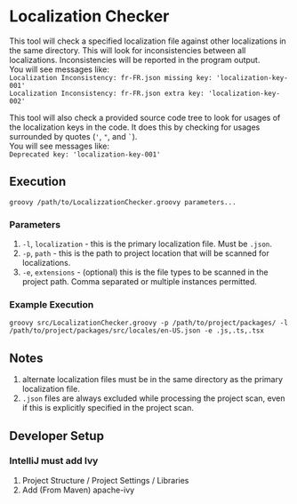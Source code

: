 # Localization Checker

This tool will check a specified localization file against other localizations in the same directory.  This will look for inconsistencies between all localizations.  Inconsistencies will be reported in the program output.  
You will see messages like:  
`Localization Inconsistency: fr-FR.json missing key: 'localization-key-001'`  
`Localization Inconsistency: fr-FR.json extra key: 'localization-key-002'`

This tool will also check a provided source code tree to look for usages of the localization keys in the code.  It does this by checking for usages surrounded by quotes (`'`, `"`, and `` ` ``).    
You will see messages like:  
`Deprecated key: 'localization-key-001'`

## Execution
`groovy /path/to/LocalizzationChecker.groovy parameters...`

### Parameters
1. `-l`, `localization` - this is the primary localization file.  Must be `.json`.
1. `-p`, `path` - this is the path to project location that will be scanned for localizations.
1. `-e`, `extensions` - (optional) this is the file types to be scanned in the project path.  Comma separated or multiple instances permitted.

### Example Execution
`groovy src/LocalizationChecker.groovy -p /path/to/project/packages/ -l /path/to/project/packages/src/locales/en-US.json -e .js,.ts,.tsx`

## Notes
1. alternate localization files must be in the same directory as the primary localization file.
1. `.json` files are always excluded while processing the project scan, even if this is explicitly specified in the project scan.

## Developer Setup
### IntelliJ must add Ivy
1. Project Structure / Project Settings / Libraries
1. Add (From Maven) apache-ivy